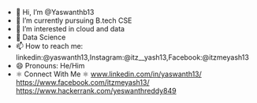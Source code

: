 - 👋 Hi, I’m @Yaswanthb13
- 🌱 I’m currently pursuing B.tech CSE
- 👀 I’m interested in cloud and data
- 💞️ Data Science
- 📫 How to reach me: linkedin:@yaswanth13,Instagram:@itz__yash13,Facebook:@itzmeyash13
- 😄 Pronouns: He/Him
- ⚛ Connect With Me ⚛
www.linkedin.com/in/yaswanth13/ https://www.facebook.com/itzmeyash13/ https://www.hackerrank.com/yeswanthreddy849


